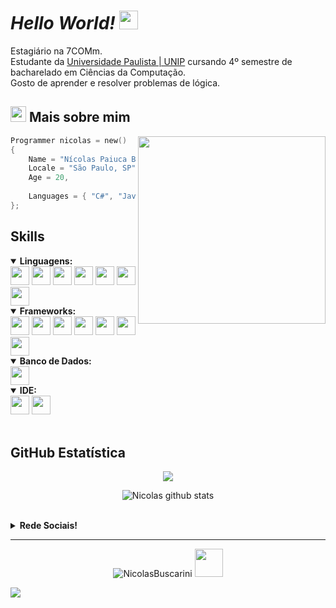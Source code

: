 # *Hello World!* <img src="https://raw.githubusercontent.com/kaueMarques/kaueMarques/master/hi.gif" width="30px">

Estagiário na 7COMm.<br> 
Estudante da [Universidade Paulista | UNIP](https://www.unip.br/) cursando 4º semestre de bacharelado em Ciências da Computação.<br>
Gosto de aprender e resolver problemas de lógica.

## <img width="25" alt="about" src="https://raw.github.com/elizarov/elizarov/master/about.png"> Mais sobre mim

<img align="right" width="300" src="https://i2.wp.com/allhtaccess.info/wp-content/uploads/2018/03/programming.gif?fit=1281%2C716&ssl=1" />

```kotlin
Programmer nicolas = new()
{
	Name = "Nícolas Paiuca Buscarini",
	Locale = "São Paulo, SP",
	Age = 20,
	
	Languages = { "C#", "Java", "TypeScript", "Python" }
};
```

## **Skills**  

<details open>
	<summary><b>Linguagens:</b></summary>
	<code><img height="30" src="https://img.shields.io/badge/C%23-239120?style=for-the-badge&logo=c-sharp&logoColor=white"></code>
	<code><img height="30" src="https://img.shields.io/badge/TypeScript-007ACC?style=for-the-badge&logo=typescript&logoColor=white"></code>
	<code><img height="30" src="https://img.shields.io/badge/Java-ED8B00?style=for-the-badge&logo=java&logoColor=white"></code>
	<code><img height="30" src="https://img.shields.io/badge/Python-3776AB?style=for-the-badge&logo=python&logoColor=white"></code>
	<code><img height="30" src="https://img.shields.io/badge/JavaScript-323330?style=for-the-badge&logo=javascript&logoColor=F7DF1E"></code>
	<code><img height="30" src="https://img.shields.io/badge/HTML5-E34F26?style=for-the-badge&logo=html5&logoColor=white"></code>
	<code><img height="30" src="https://img.shields.io/badge/CSS3-1572B6?style=for-the-badge&logo=css3&logoColor=white"></code>
</details>

<details open>
	<summary><b>Frameworks:</b></summary>
	<code><img height="30" src="https://img.shields.io/badge/Git-F05032?style=for-the-badge&logo=git&logoColor=white"></code>
	<code><img height="30" src="https://img.shields.io/badge/.NET-512BD4?style=for-the-badge&logo=dotnet&logoColor=white"></code>
	<code><img height="30" src="https://img.shields.io/badge/Postman-FF6C37?style=for-the-badge&logo=Postman&logoColor=white"></code>
	<code><img height="30" src="https://img.shields.io/badge/Angular-DD0031?style=for-the-badge&logo=angular&logoColor=white"></code>
	<code><img height="30" src="https://img.shields.io/badge/NuGet-004880?style=for-the-badge&logo=nuget&logoColor=white"></code>
	<code><img height="30" src="https://img.shields.io/badge/npm-CB3837?style=for-the-badge&logo=npm&logoColor=white"></code>
	<code><img height="30" src="https://img.shields.io/badge/Bootstrap-563D7C?style=for-the-badge&logo=bootstrap&logoColor=white"></code>
</details>

<details open>
	<summary><b>Banco de Dados:</b></summary>
	<code><img height="30" src="https://img.shields.io/badge/MySQL-00000F?style=for-the-badge&logo=mysql&logoColor=white"></code>
</details>

<details open>
	<summary><b>IDE:</b></summary>
	<code><img height="30" src="https://img.shields.io/badge/Visual_Studio_Code-0078D4?style=for-the-badge&logo=visual%20studio%20code&logoColor=white"></code>
	<code><img height="30" src="https://img.shields.io/badge/Visual_Studio-5C2D91?style=for-the-badge&logo=visual%20studio&logoColor=white"></code>
</details>
<br>

## **GitHub Estatística**
<p align="center">
	<img align="center" src="https://github-readme-stats.vercel.app/api/top-langs/?username=NicolasBuscarini&theme=github_dark&hide_langs_below=1"/>
</p>
<p align="center">
	<img align="center" src="https://github-readme-stats.vercel.app/api?username=NicolasBuscarini&show_icons=true&theme=github_dark&line_height=27" alt="Nicolas github stats"/></p>
<br>

<details>
	<summary><b>Rede Sociais!</b></summary>
	<br>
	<code>
		<a href="https://www.instagram.com/nicolas.buscarini/" target="_blank">
			<img src="https://img.shields.io/badge/Instagram-E4405F?style=for-the-badge&logo=instagram&logoColor=white">
		</a>
	</code>
	<code>
		<a href="https://www.linkedin.com/in/nicolasbuscarini/" target="_blank">
			<img src="https://img.shields.io/badge/LinkedIn-0077B5?style=for-the-badge&logo=linkedin&logoColor=white">
		</a>
	</code>
	<code>
		<a href="https://api.whatsapp.com/send?l=pt&amp;phone=5511995990960" target="_blank">
			<img src="https://img.shields.io/badge/WhatsApp-25D366?style=for-the-badge&logo=whatsapp&logoColor=white">
		</a>
	</code>
</details>

---

<p align="center">
  <img src="https://komarev.com/ghpvc/?username=NicolasBuscarini" alt="NicolasBuscarini">
  <img src="https://user-images.githubusercontent.com/5713670/87202985-820dcb80-c2b6-11ea-9f56-7ec461c497c3.gif" width="45px">
</p>

<img src="https://imgur.com/rilHVxA.png"/> 
